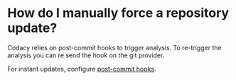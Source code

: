 # How do I manually force a repository update?

Codacy relies on post-commit hooks to trigger analysis.
To re-trigger the analysis you can re send the hook on the git provider.

For instant updates, configure [post-commit hooks](/hc/en-us/articles/214085885-Post-Commit-Hooks).
